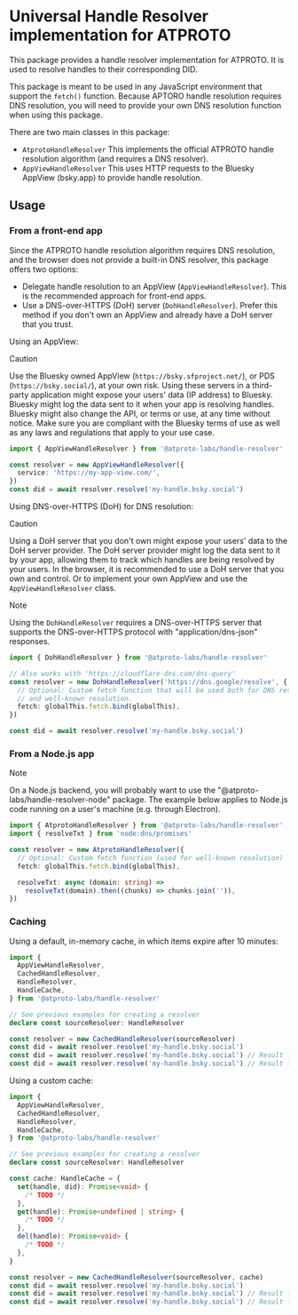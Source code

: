 # Universal Handle Resolver implementation for ATPROTO

This package provides a handle resolver implementation for ATPROTO. It is used
to resolve handles to their corresponding DID.

This package is meant to be used in any JavaScript environment that support the
`fetch()` function. Because APTORO handle resolution requires DNS resolution,
you will need to provide your own DNS resolution function when using this
package.

There are two main classes in this package:

- `AtprotoHandleResolver` This implements the official ATPROTO handle resolution
  algorithm (and requires a DNS resolver).
- `AppViewHandleResolver` This uses HTTP requests to the Bluesky AppView
  (bsky.app) to provide handle resolution.

## Usage

### From a front-end app

Since the ATPROTO handle resolution algorithm requires DNS resolution, and the
browser does not provide a built-in DNS resolver, this package offers two
options:

- Delegate handle resolution to an AppView (`AppViewHandleResolver`). This is
  the recommended approach for front-end apps.
- Use a DNS-over-HTTPS (DoH) server (`DohHandleResolver`). Prefer this method
  if you don't own an AppView and already have a DoH server that you trust.

Using an AppView:

> [!CAUTION]
> Use the Bluesky owned AppView (`https://bsky.sfproject.net/`), or PDS
> (`https://bsky.social/`), at your own risk. Using these servers in a
> third-party application might expose your users' data (IP address) to Bluesky.
> Bluesky might log the data sent to it when your app is resolving handles.
> Bluesky might also change the API, or terms or use, at any time without
> notice. Make sure you are compliant with the Bluesky terms of use as well as
> any laws and regulations that apply to your use case.

```ts
import { AppViewHandleResolver } from '@atproto-labs/handle-resolver'

const resolver = new AppViewHandleResolver({
  service: 'https://my-app-view.com/',
})
const did = await resolver.resolve('my-handle.bsky.social')
```

Using DNS-over-HTTPS (DoH) for DNS resolution:

> [!CAUTION]
> Using a DoH server that you don't own might expose your users' data to
> the DoH server provider. The DoH server provider might log the data sent to it
> by your app, allowing them to track which handles are being resolved by your
> users. In the browser, it is recommended to use a DoH server that you own and
> control. Or to implement your own AppView and use the `AppViewHandleResolver`
> class.

> [!NOTE]
> Using the `DohHandleResolver` requires a DNS-over-HTTPS server that
> supports the DNS-over-HTTPS protocol with "application/dns-json" responses.

```ts
import { DohHandleResolver } from '@atproto-labs/handle-resolver'

// Also works with 'https://cloudflare-dns.com/dns-query'
const resolver = new DohHandleResolver('https://dns.google/resolve', {
  // Optional: Custom fetch function that will be used both for DNS resolution
  // and well-known resolution.
  fetch: globalThis.fetch.bind(globalThis),
})

const did = await resolver.resolve('my-handle.bsky.social')
```

### From a Node.js app

> [!NOTE]
> On a Node.js backend, you will probably want to use the
> "@atproto-labs/handle-resolver-node" package. The example below applies to
> Node.js code running on a user's machine (e.g. through Electron).

```ts
import { AtprotoHandleResolver } from '@atproto-labs/handle-resolver'
import { resolveTxt } from 'node:dns/promises'

const resolver = new AtprotoHandleResolver({
  // Optional: Custom fetch function (used for well-known resolution)
  fetch: globalThis.fetch.bind(globalThis),

  resolveTxt: async (domain: string) =>
    resolveTxt(domain).then((chunks) => chunks.join('')),
})
```

### Caching

Using a default, in-memory cache, in which items expire after 10 minutes:

```ts
import {
  AppViewHandleResolver,
  CachedHandleResolver,
  HandleResolver,
  HandleCache,
} from '@atproto-labs/handle-resolver'

// See previous examples for creating a resolver
declare const sourceResolver: HandleResolver

const resolver = new CachedHandleResolver(sourceResolver)
const did = await resolver.resolve('my-handle.bsky.social')
const did = await resolver.resolve('my-handle.bsky.social') // Result from cache
const did = await resolver.resolve('my-handle.bsky.social') // Result from cache
```

Using a custom cache:

```ts
import {
  AppViewHandleResolver,
  CachedHandleResolver,
  HandleResolver,
  HandleCache,
} from '@atproto-labs/handle-resolver'

// See previous examples for creating a resolver
declare const sourceResolver: HandleResolver

const cache: HandleCache = {
  set(handle, did): Promise<void> {
    /* TODO */
  },
  get(handle): Promise<undefined | string> {
    /* TODO */
  },
  del(handle): Promise<void> {
    /* TODO */
  },
}

const resolver = new CachedHandleResolver(sourceResolver, cache)
const did = await resolver.resolve('my-handle.bsky.social')
const did = await resolver.resolve('my-handle.bsky.social') // Result from cache
const did = await resolver.resolve('my-handle.bsky.social') // Result from cache
```
